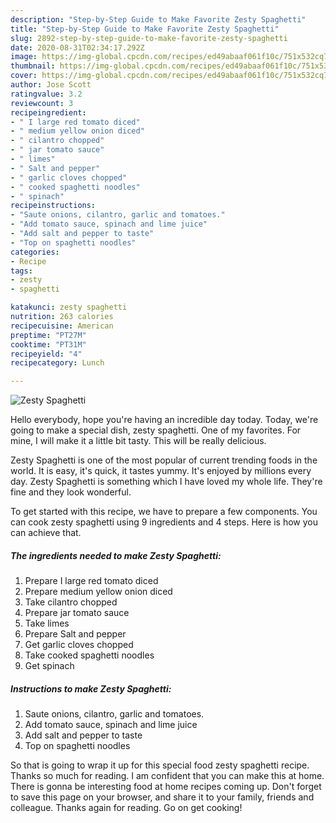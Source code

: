 ```yaml
---
description: "Step-by-Step Guide to Make Favorite Zesty Spaghetti"
title: "Step-by-Step Guide to Make Favorite Zesty Spaghetti"
slug: 2892-step-by-step-guide-to-make-favorite-zesty-spaghetti
date: 2020-08-31T02:34:17.292Z
image: https://img-global.cpcdn.com/recipes/ed49abaaf061f10c/751x532cq70/zesty-spaghetti-recipe-main-photo.jpg
thumbnail: https://img-global.cpcdn.com/recipes/ed49abaaf061f10c/751x532cq70/zesty-spaghetti-recipe-main-photo.jpg
cover: https://img-global.cpcdn.com/recipes/ed49abaaf061f10c/751x532cq70/zesty-spaghetti-recipe-main-photo.jpg
author: Jose Scott
ratingvalue: 3.2
reviewcount: 3
recipeingredient:
- " I large red tomato diced"
- " medium yellow onion diced"
- " cilantro chopped"
- " jar tomato sauce"
- " limes"
- " Salt and pepper"
- " garlic cloves chopped"
- " cooked spaghetti noodles"
- " spinach"
recipeinstructions:
- "Saute onions, cilantro, garlic and tomatoes."
- "Add tomato sauce, spinach and lime juice"
- "Add salt and pepper to taste"
- "Top on spaghetti noodles"
categories:
- Recipe
tags:
- zesty
- spaghetti

katakunci: zesty spaghetti 
nutrition: 263 calories
recipecuisine: American
preptime: "PT27M"
cooktime: "PT31M"
recipeyield: "4"
recipecategory: Lunch

---
```



![Zesty Spaghetti](https://img-global.cpcdn.com/recipes/ed49abaaf061f10c/751x532cq70/zesty-spaghetti-recipe-main-photo.jpg)

Hello everybody, hope you're having an incredible day today. Today, we're going to make a special dish, zesty spaghetti. One of my favorites. For mine, I will make it a little bit tasty. This will be really delicious.

Zesty Spaghetti is one of the most popular of current trending foods in the world. It is easy, it's quick, it tastes yummy. It's enjoyed by millions every day. Zesty Spaghetti is something which I have loved my whole life. They're fine and they look wonderful.




To get started with this recipe, we have to prepare a few components. You can cook zesty spaghetti using 9 ingredients and 4 steps. Here is how you can achieve that.

<!--inarticleads1-->

##### The ingredients needed to make Zesty Spaghetti:

1. Prepare  I large red tomato diced
1. Prepare  medium yellow onion diced
1. Take  cilantro chopped
1. Prepare  jar tomato sauce
1. Take  limes
1. Prepare  Salt and pepper
1. Get  garlic cloves chopped
1. Take  cooked spaghetti noodles
1. Get  spinach




<!--inarticleads2-->

##### Instructions to make Zesty Spaghetti:

1. Saute onions, cilantro, garlic and tomatoes.
1. Add tomato sauce, spinach and lime juice
1. Add salt and pepper to taste
1. Top on spaghetti noodles




So that is going to wrap it up for this special food zesty spaghetti recipe. Thanks so much for reading. I am confident that you can make this at home. There is gonna be interesting food at home recipes coming up. Don't forget to save this page on your browser, and share it to your family, friends and colleague. Thanks again for reading. Go on get cooking!
